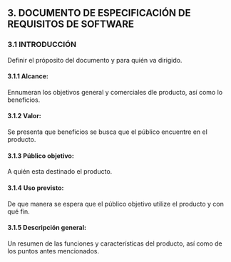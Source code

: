## 3. DOCUMENTO DE ESPECIFICACIÓN DE REQUISITOS DE SOFTWARE
### 3.1 INTRODUCCIÓN
Definir el próposito del documento y para quién va dirigido.

#### 3.1.1 Alcance:
Ennumeran los objetivos general y comerciales dle producto, así como lo beneficios.
#### 3.1.2 Valor:
Se presenta que beneficios se busca que el público encuentre en el producto.
#### 3.1.3 Público objetivo:
A quién esta destinado el producto.
#### 3.1.4 Uso previsto:
De que manera se espera que el público objetivo utilize el producto y con qué fin.
#### 3.1.5 Descripción general:
Un resumen de las funciones y características del producto, así como de los puntos antes mencionados.